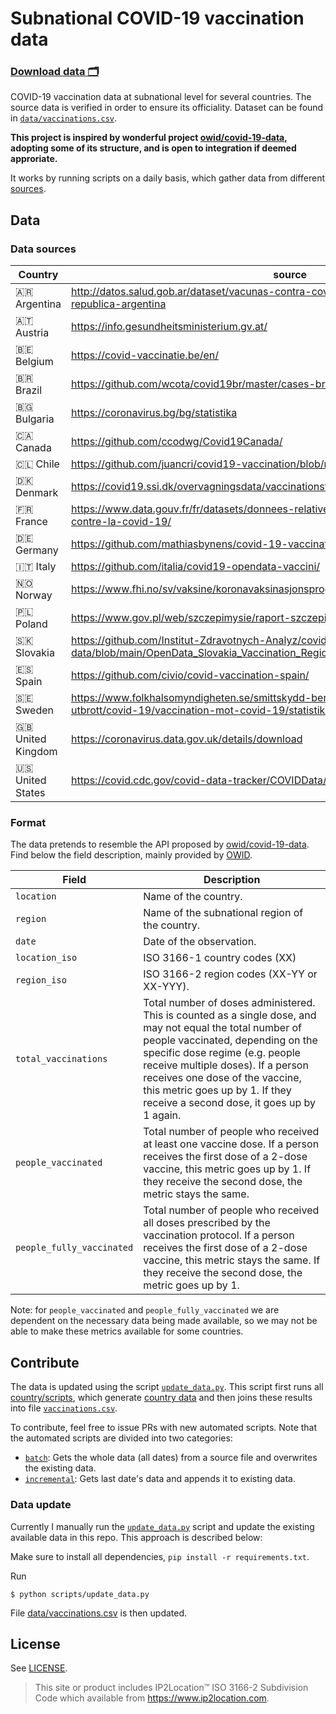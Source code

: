 # Subnational COVID-19 vaccination data 
### [Download data 🗂️](data/vaccinations.csv)

COVID-19 vaccination data at subnational level for several countries. The source data is verified in order to ensure its
officiality. Dataset can be found in [`data/vaccinations.csv`](data/vaccinations.csv).

**This project is inspired by wonderful project [owid/covid-19-data](https://github.com/owid/covid-19-data), adopting
some of its structure, and is open to integration if deemed approriate.**

It works by running scripts on a daily basis, which gather data from different [sources](#sources).

## Data
### Data sources
| Country  	| source 	|
|-	|-	|
| 🇦🇷 Argentina    | http://datos.salud.gob.ar/dataset/vacunas-contra-covid-19-dosis-aplicadas-en-la-republica-argentina   |
| 🇦🇹 Austria  | https://info.gesundheitsministerium.gv.at/ 	|
| 🇧🇪 Belgium  	| https://covid-vaccinatie.be/en/ 	|
| 🇧🇷 Brazil  	| https://github.com/wcota/covid19br/master/cases-brazil-total.csv 	|
| 🇧🇬 Bulgaria  	| https://coronavirus.bg/bg/statistika 	|
| 🇨🇦 Canada  	| https://github.com/ccodwg/Covid19Canada/ 	|
| 🇨🇱 Chile  	| https://github.com/juancri/covid19-vaccination/blob/master/output/chile-vaccination.csv 	|
| 🇩🇰 Denmark  	| https://covid19.ssi.dk/overvagningsdata/vaccinationstilslutning 	|
| 🇫🇷 France  	| https://www.data.gouv.fr/fr/datasets/donnees-relatives-aux-personnes-vaccinees-contre-la-covid-19/ 	|
| 🇩🇪 Germany  	| https://github.com/mathiasbynens/covid-19-vaccinations-germany/ 	|
| 🇮🇹 Italy  	| https://github.com/italia/covid19-opendata-vaccini/ 	|
| 🇳🇴 Norway  	| https://www.fhi.no/sv/vaksine/koronavaksinasjonsprogrammet/koronavaksinasjonsstatistikk/ 	|
| 🇵🇱 Poland	| https://www.gov.pl/web/szczepimysie/raport-szczepien-przeciwko-covid-19	|
| 🇸🇰 Slovakia	| https://github.com/Institut-Zdravotnych-Analyz/covid19-data/blob/main/OpenData_Slovakia_Vaccination_Regions.csv 	|
| 🇪🇸 Spain  	| https://github.com/civio/covid-vaccination-spain/ 	|
| 🇸🇪 Sweden  	| https://www.folkhalsomyndigheten.se/smittskydd-beredskap/utbrott/aktuella-utbrott/covid-19/vaccination-mot-covid-19/statistik-over-forbrukade-vaccindoser/ 	|
| 🇬🇧 United Kingdom  	| https://coronavirus.data.gov.uk/details/download 	|
| 🇺🇸 United States  	| https://covid.cdc.gov/covid-data-tracker/COVIDData/getAjaxData?id=vaccination_data 	|

### Format
The data pretends to resemble the API proposed by [owid/covid-19-data](https://github.com/owid/covid-19-data). Find
below the field description, mainly provided by [OWID](https://github.com/owid/covid-19-data/blob/master/public/data/vaccinations/README.md).

| Field 	| Description 	|
|-	|-	|
| `location` 	| Name of the country. 	|
| `region` 	| Name of the subnational region of the country. 	|
| `date` 	| Date of the observation. 	|
| `location_iso` 	| ISO 3166-1 country codes (XX) 	|
| `region_iso` 	| ISO 3166-2 region codes (XX-YY or XX-YYY). 	|
| `total_vaccinations` 	| Total number of doses administered. This is counted as a single dose, and may not equal the total number of people vaccinated, depending on the specific dose regime (e.g. people receive multiple doses). If a person receives one dose of the vaccine, this metric goes up by 1. If they receive a second dose, it goes up by 1 again. 	|
| `people_vaccinated` 	| Total number of people who received at least one vaccine dose. If a person receives the first dose of a 2-dose vaccine, this metric goes up by 1. If they receive the second dose, the metric stays the same. 	|
|  `people_fully_vaccinated` 	| Total number of people who received all doses prescribed by the vaccination protocol. If a person receives the first dose of a 2-dose vaccine, this metric stays the same. If they receive the second dose, the metric goes up by 1. 	|

Note: for `people_vaccinated` and `people_fully_vaccinated` we are dependent on the necessary data being made available,
so we may not be able to make these metrics available for some countries.

## Contribute
The data is updated using the script [`update_data.py`](scripts/update_data.py). This script first runs all
[country/scripts](scripts/countries/), which generate [country data](data/countries/) and then joins these results into
file [`vaccinations.csv`](data/vaccinations.csv).

To contribute, feel free to issue PRs with new automated scripts. Note that the automated scripts are divided into two
categories:

- [`batch`](scripts/countries/batch): Gets the whole data (all dates) from a source file and overwrites the existing data.
- [`incremental`](scripts/countries/incremental): Gets last date's data and appends it to existing data.

### Data update
Currently I manually run the [`update_data.py`](scripts/update_data.py) script and update the existing available data in this repo. This approach is described below:

Make sure to install all dependencies, `pip install -r requirements.txt`.

Run

```
$ python scripts/update_data.py
```

File [data/vaccinations.csv](data/vaccinations.csv) is then updated.

## License
See [LICENSE](LICENSE).

> This site or product includes IP2Location™ ISO 3166-2 Subdivision Code which available from
> https://www.ip2location.com.